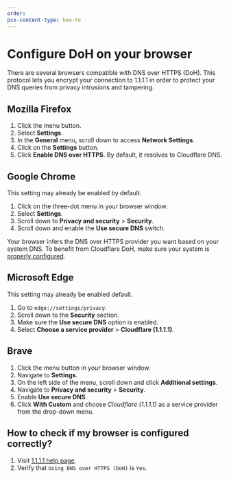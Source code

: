 ```yaml
---
order:
pcx-content-type: how-to
---
```


# Configure DoH on your browser

There are several browsers compatible with DNS over HTTPS (DoH). This protocol lets you encrypt your connection to 1.1.1.1 in order to protect your DNS queries from privacy intrusions and tampering.

## Mozilla Firefox

1.  Click the menu button.
2.  Select **Settings**.
3.  In the **General** menu, scroll down to access **Network Settings**.
4.  Click on the **Settings** button.
5.  Click **Enable DNS over HTTPS**. By default, it resolves to Cloudflare DNS.

## Google Chrome

<Aside type="note">

This setting may already be enabled by default.

</Aside>

1.  Click on the three-dot menu in your browser window.
2.  Select **Settings**.
3.  Scroll down to **Privacy and security** > **Security**.
4.  Scroll down and enable the **Use secure DNS** switch.

Your browser infers the DNS over HTTPS provider you want based on your system DNS. To benefit from Cloudflare DoH, make sure your system is [properly configured](/setup-1.1.1.1/windows).

## Microsoft Edge

<Aside type="note">

This setting may already be enabled default.

</Aside>

1.  Go to `edge://settings/privacy`.
2.  Scroll down to the **Security** section.
3.  Make sure the **Use secure DNS** option is enabled.
4.  Select **Choose a service provider** > **Cloudflare (1.1.1.1)**.

## Brave

1.  Click the menu button in your browser window.
2.  Navigate to **Settings**.
3.  On the left side of the menu, scroll down and click **Additional settings**.
4.  Navigate to **Privacy and security** > **Security**.
5.  Enable **Use secure DNS**.
6.  Click **With Custom** and choose *Cloudflare (1.1.1.1)* as a service provider from the drop-down menu.

## How to check if my browser is configured correctly?

1.  Visit [1.1.1.1 help page](https://1.1.1.1/help).
2.  Verify that `Using DNS over HTTPS (DoH)` is `Yes`.
